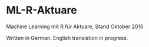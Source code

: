 # ML-R-Aktuare
Machine Learning mit R für Aktuare, Stand Oktober 2016

Written in German. English translation in progress.

